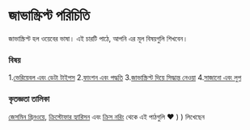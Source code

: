# জাভাস্ক্রিপ্ট পরিচিতি

জাভাস্ক্রিপ্ট হল ওয়েবের ভাষা। এই চারটি পাঠে, আপনি এর মূল বিষয়গুলি শিখবেন।

### বিষয়

1.[ভেরিয়েবল এবং ডেটা টাইপস](../1-data-types/README.en.md)
2.[ফাংশন এবং পদ্ধতি](../2-functions-methods/README.en.md)
3.[জাভাস্ক্রিপ্ট দিয়ে সিদ্ধান্ত নেওয়া](../3-making-decisions/README.en.md)
4.[সাজানো এবং লুপ ](../4-arrays-loops/README.en.md)

### কৃতজ্ঞতা তালিকা

[জেসমিন গ্রিনওয়ে](https://twitter.com/paladique), [ক্রিস্টোফার হ্যারিসন](https://twitter.com/geektrainer) এবং [ক্রিস নরিং](https://twitter.com/chris_noring) থেকে এই পাঠগুলি ♥ ) ) লিখেছেন

